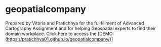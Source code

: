 # geopatialcompany
Prepared by Vitoria and Pratichhya for the fullfillment of Advanced Cartography Assignment and for helping Geospatial experts to find their domain workplace. Click here to access the [DEMO: (https://pratichhya01.github.io/geopatialcompany/)]
